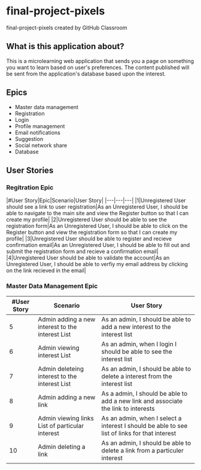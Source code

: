 # final-project-pixels
final-project-pixels created by GitHub Classroom

## What is this application about?
This is a microlearning web application that sends you a page on something you want to learn based on user's preferences. The content published will be sent from the application's database based upon the interest.

## Epics
- Master data management
- Registration
- Login
- Profile management
- Email notifications
- Suggestion
- Social network share
- Database 

## User Stories

### Regitration Epic
|#User Story|Epic|Scenario|User Story|
|---|---|---|
|1|Unregistered User should see a link to user registration|As an Unregistered User, I should be able to navigate to the main site and view the Register button so that I can create my profile|
|2|Unregistered User should be able to see the registration form|As an Unregistered User, I should be able to click on the Register button and view the registration form so that I can create my profile|
|3|Unregistered User should be able to register and recieve confirmation email|As an Unregistered User, I should be able to fill out and submit the registration form and recieve a confirmation email|
|4|Unregistered User should be able to validate the account|As an Unregistered User, I should be able to verfiy my email address by clicking on the link recieved in the email|


### Master Data Management Epic
|#User Story|Scenario|User Story|
|---|---|---|
|5|Admin adding a new interest to the interest List|As an admin, I should be able to add a new interest to the interest list|
|6|Admin viewing interest List|As an admin, when I login I should be able to see the interest list|
|7|Admin deleteing interest to the interest List|As an admin, I should be able to delete a interest from the interest list|
|8|Admin adding a new link| As a admin, I should be able to add a new link and associate the link to interests|
|9|Admin viewing links List of particular interest| As an admin, when I select a interest I should be able to see list of links for that interest|
|10|Admin deleting a link|As an admin, I should be able to delete a link from a particuler interest|
